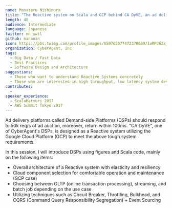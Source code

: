 ```yaml
---
name: Masateru Nishimura
title: "The Reactive system on Scala and GCP behind CA DyVE, an ad delivery platform"
length: 40
audience: Intermediate
language: Japanese
twitter: mn_swtl
github: mananan
icon: https://pbs.twimg.com/profile_images/859762077472370689/IoMPJ6Zx_400x400.jpg
organization: CyberAgent, inc
tags:
  - Big Data / Fast Data
  - Best Practices
  - Software Design and Architecture
suggestions:
  - Those who want to understand Reactive Systems concretely
  - Those who are interested in high throughput, low latency system design
contributes:
  -
speaker_experience:
  - ScalaMatsuri 2017
  - AWS Summit Tokyo 2017
---
```

Ad delivery platforms called Demand-side Platforms (DSPs) should respond to 50k req/s of ad auction, moreover, return within 100ms. "CA DyVE", one of CyberAgent's DSPs, is designed as a Reactive system utilizing the Google Cloud Platform (GCP) to meet the above tough system requirements.

In this session, I will introduce DSPs using figures and Scala code, mainly on the following items:

- Overall architecture of a Reactive system with elasticity and resiliency
- Cloud component selection for comfortable operation and maintenance (GCP case)
- Choosing between OLTP (online transaction processing), streaming, and batch job depending on the use case
- Utilizing techniques such as Circuit Breaker, Throttling, Bulkhead, and CQRS (Command Query Responsibility Segregation) + Event Sourcing
